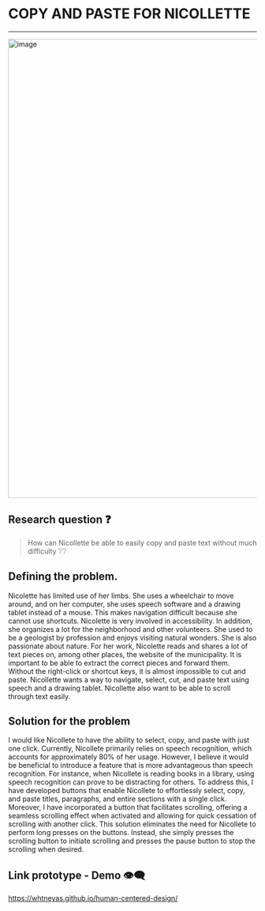 # COPY AND PASTE FOR NICOLLETTE 
***
<img width="929" alt="image" src="https://github.com/Whtneyas/human-centered-design/assets/90154152/a9d79db5-49c8-477f-9ccc-e4557019aafd">

##  Research question ❓
  > How can Nicollette be able to easily copy and paste text without much difficulty ❔❔


 ## Defining the problem.
Nicolette has limited use of her limbs. She uses a wheelchair to move around, and on her computer, she uses speech software and a drawing tablet instead of a mouse. This makes navigation difficult because she cannot use shortcuts. Nicolette is very involved in accessibility. In addition, she organizes a lot for the neighborhood and other volunteers. She used to be a geologist by profession and enjoys visiting natural wonders. She is also passionate about nature. For her work, Nicolette reads and shares a lot of text pieces on, among other places, the website of the municipality. It is important to be able to extract the correct pieces and forward them. Without the right-click or shortcut keys, it is almost impossible to cut and paste. Nicollette wants a way to navigate, select, cut, and paste text using speech and a drawing tablet. Nicollette also want to be able to scroll through text easily.

## Solution for the problem 
I would like Nicollete to have the ability to select, copy, and paste with just one click. Currently, Nicollete primarily relies on speech recognition, which accounts for approximately 80% of her usage. However, I believe it would be beneficial to introduce a feature that is more advantageous than speech recognition. For instance, when Nicollete is reading books in a library, using speech recognition can prove to be distracting for others. To address this, I have developed buttons that enable Nicollete to effortlessly select, copy, and paste titles, paragraphs, and entire sections with a single click. Moreover, I have incorporated a button that facilitates scrolling, offering a seamless scrolling effect when activated and allowing for quick cessation of scrolling with another click. This solution eliminates the need for Nicollete to perform long presses on the buttons. Instead, she simply presses the scrolling button to initiate scrolling and presses the pause button to stop the scrolling when desired.




## Link prototype - Demo 👁️‍🗨️
https://whtneyas.github.io/human-centered-design/






